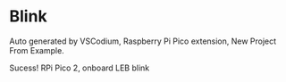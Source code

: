 # Blink

Auto generated by VSCodium, Raspberry Pi Pico extension, New Project From Example.

Sucess! RPi Pico 2, onboard LEB blink
